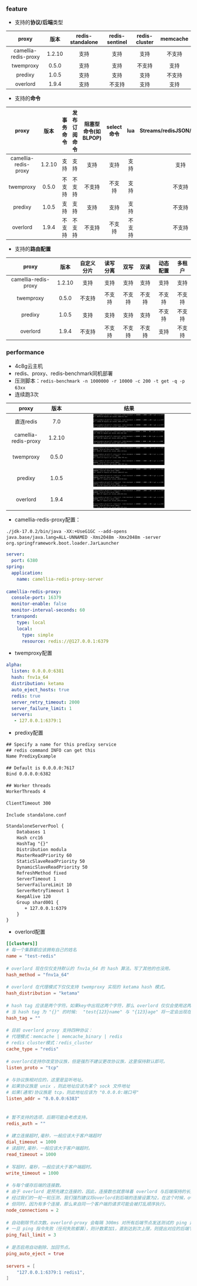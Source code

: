 
### feature

* 支持的**协议/后端**类型

|        proxy         |   版本   | redis-standalone | redis-sentinel | redis-cluster | memcache |
|:--------------------:|:------:|:----------------:|:--------------:|:-------------:|:--------:|
| camellia-redis-proxy | 1.2.10 |        支持        |       支持       |      支持       |   不支持    |
|      twemproxy       | 0.5.0  |        支持        |       支持       |      不支持      |    支持    |
|       predixy        | 1.0.5  |        支持        |       支持       |      支持       |   不支持    |
|       overlord       | 1.9.4  |        支持        |      不支持       |      支持       |    支持    |

* 支持的**命令**

|        proxy         |   版本   | 事务命令 | 发布订阅命令 | 阻塞型命令(如BLPOP) | select命令 | lua | Streams/redisJSON/redisSearch | TAIR_HASH/TAIR_ZSET/TAIR_STRING |
|:--------------------:|:------:|:----:|:------:|:-------------:|:--------:|:---:|:-----------------------------:|:-------------------------------:|
| camellia-redis-proxy | 1.2.10 |  支持  |   支持   |      支持       |    支持    | 支持  |              支持               |               支持                | 
|      twemproxy       | 0.5.0  | 不支持  |  不支持   |      不支持      |   不支持    | 支持  |              不支持              |               不支持               |
|       predixy        | 1.0.5  |  支持  |   支持   |      支持       |    支持    | 支持  |              不支持              |               不支持               |
|       overlord       | 1.9.4  | 不支持  |  不支持   |      不支持      |   不支持    | 不支持 |              不支持              |               不支持               |

* 支持的**路由配置**

|        proxy         |   版本   | 自定义分片 | 读写分离 | 双写  | 双读  | 动态配置 | 多租户 | 
|:--------------------:|:------:|:-----:|:----:|:---:|:---:|:----:|:---:|
| camellia-redis-proxy | 1.2.10 |  支持   |  支持  | 支持  | 支持  |  支持  | 支持  |
|      twemproxy       | 0.5.0  |  不支持  | 不支持  | 不支持 | 不支持 | 不支持  | 不支持 |
|       predixy        | 1.0.5  |  支持   |  支持  | 支持  | 支持  | 不支持  | 不支持 |
|       overlord       | 1.9.4  |  不支持  | 不支持  | 不支持 | 不支持 |  支持  | 不支持 |


### performance

* 4c8g云主机
* redis、proxy、redis-benchmark同机部署
* 压测脚本：`redis-benchmark -n 1000000 -r 10000 -c 200 -t get -q -p 63xx`
* 连续跑3次

|        proxy         |   版本   |                     结果                     |
|:--------------------:|:------:|:------------------------------------------:|
|       直连redis        |  7.0   | <img src="1.jpg" width="60%" height="60%"> |
| camellia-redis-proxy | 1.2.10 | <img src="2.jpg" width="60%" height="60%"> |
|      twemproxy       | 0.5.0  | <img src="3.jpg" width="60%" height="60%"> |
|       predixy        | 1.0.5  | <img src="4.jpg" width="60%" height="60%"> |
|       overlord       | 1.9.4  | <img src="5.jpg" width="60%" height="60%"> |

* camellia-redis-proxy配置：
```
./jdk-17.0.2/bin/java -XX:+UseG1GC --add-opens java.base/java.lang=ALL-UNNAMED -Xms2048m -Xmx2048m -server org.springframework.boot.loader.JarLauncher
```
```yml
server:
  port: 6380
spring:
  application:
    name: camellia-redis-proxy-server

camellia-redis-proxy:
  console-port: 16379
  monitor-enable: false
  monitor-interval-seconds: 60
  transpond:
    type: local
    local:
      type: simple
      resource: redis://@127.0.0.1:6379

```

* twemproxy配置
```yml
alpha:
  listen: 0.0.0.0:6381
  hash: fnv1a_64
  distribution: ketama
  auto_eject_hosts: true
  redis: true
  server_retry_timeout: 2000
  server_failure_limit: 1
  servers:
   - 127.0.0.1:6379:1
```
* predixy配置
```
## Specify a name for this predixy service
## redis command INFO can get this
Name PredixyExample

## Default is 0.0.0.0:7617
Bind 0.0.0.0:6382

## Worker threads
WorkerThreads 4

ClientTimeout 300

Include standalone.conf

```

```
StandaloneServerPool {
    Databases 1
    Hash crc16
    HashTag "{}"
    Distribution modula
    MasterReadPriority 60
    StaticSlaveReadPriority 50
    DynamicSlaveReadPriority 50
    RefreshMethod fixed
    ServerTimeout 1
    ServerFailureLimit 10
    ServerRetryTimeout 1
    KeepAlive 120
    Group shard001 {
       + 127.0.0.1:6379
    }
}
```
* overlord配置
```toml
[[clusters]]
# 每一个集群都应该拥有自己的姓名
name = "test-redis"

# overlord 现在仅仅支持默认的 fnv1a_64 的 hash 算法。写了其他的也没用。
hash_method = "fnv1a_64"

# overlord 在代理模式下仅仅支持 twemproxy 实现的 ketama hash 模式。
hash_distribution = "ketama"

# hash tag 应该是两个字符。如果key中出现这两个字符，那么 overlord 仅仅会使用这两个字符之间的子串来进行 hash 计算。也就是说，
# 当 hash tag 为 "{}" 的时候:  "test{123}name" 与 "{123}age" 将一定会出现在同一个缓存节点上。
hash_tag = ""

# 目前 overlord proxy 支持四种协议：
# 代理模式：memcache | memcache_binary | redis
# redis cluster模式：redis_cluster
cache_type = "redis"

# overlord支持你改变协议族，但是强烈不建议更改协议族，这里保持默认即可。
listen_proto = "tcp"

# 与协议族相对应的，这里是监听地址。
# 如果协议族是 unix ，则此地址应该为某个 sock 文件地址
# 如果(通常)协议族是 tcp，则此地址应该为 "0.0.0.0:端口号"
listen_addr = "0.0.0.0:6383"


# 暂不支持的选项，后期可能会考虑支持。
redis_auth = ""

# 建立连接超时,毫秒，一般应该大于客户端超时
dial_timeout = 1000
# 读超时,毫秒，一般应该大于客户端超时。
read_timeout = 1000

# 写超时，毫秒，一般应该大于客户端超时。
write_timeout = 1000

# 与每个缓存后端的连接数。
# 由于 overlord 是预先建立连接的，因此，连接数也就意味着 overlord 与后端保持的长连接的数量。
# 经过我们的一轮一轮压测，我们强烈建议将overlord到后端的连接设置为2。在这个时候，overlord可以发挥出极限性能。
# 但同时，因为有多个连接，那么来自同一个客户端的请求可能会被打乱顺序执行。
node_connections = 2

# 自动剔除节点次数。overlord-proxy 会每隔 300ms 对所有后端节点发送测试的 ping 指令。
# 一旦 ping 指令失败（任何失败都算），则计数累加1，直到达到次上限，则提出对应的后端节点。
ping_fail_limit = 3

# 是否启用自动剔除、加回节点。
ping_auto_eject = true

servers = [
    "127.0.0.1:6379:1 redis1",
]
```